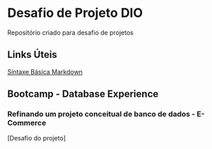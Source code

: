 # Desafio de Projeto DIO
Repositório criado para desafio de projetos

## Links Úteis
[Sintaxe Básica Markdown](https://www.markdownguide.org/basic-syntax/)


## Bootcamp - Database Experience

### Refinando um projeto conceitual de banco de dados - E-Commerce
[Desafio do projeto]
